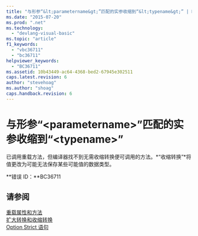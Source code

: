 ```yaml
---
title: "与形参“&lt;parametername&gt;”匹配的实参收缩到“&lt;typename&gt;” | Microsoft Docs"
ms.date: "2015-07-20"
ms.prod: ".net"
ms.technology: 
  - "devlang-visual-basic"
ms.topic: "article"
f1_keywords: 
  - "vbc36711"
  - "bc36711"
helpviewer_keywords: 
  - "BC36711"
ms.assetid: 10b43449-ac64-4368-bed2-67945e302511
caps.latest.revision: 6
author: "stevehoag"
ms.author: "shoag"
caps.handback.revision: 6
---
```

# 与形参“&lt;parametername&gt;”匹配的实参收缩到“&lt;typename&gt;”
已调用重载方法，但编译器找不到无需收缩转换便可调用的方法。*“收缩转换”*将值更改为可能无法保存某些可能值的数据类型。  
  
 **错误 ID：**BC36711  
  
## 请参阅  
 [重载属性和方法](../../visual-basic/programming-guide/language-features/objects-and-classes/overloaded-properties-and-methods.md)   
 [扩大转换和收缩转换](../../visual-basic/programming-guide/language-features/data-types/widening-and-narrowing-conversions.md)   
 [Option Strict 语句](../../visual-basic/language-reference/statements/option-strict-statement.md)